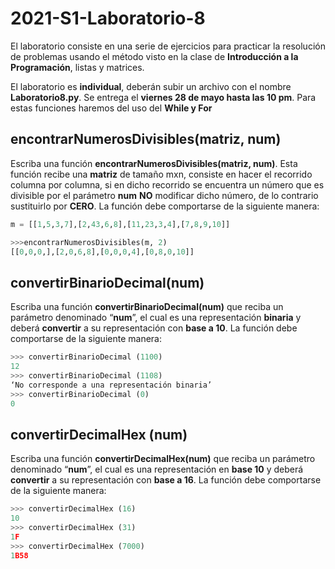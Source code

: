 # 2021-S1-Laboratorio-8

El laboratorio consiste en una serie de ejercicios para practicar la resolución de problemas usando el método visto en la clase de **Introducción a la Programación**, listas y matrices.

El laboratorio es **individual**, deberán subir un archivo con el nombre **Laboratorio8.py**.  Se entrega el **viernes 28 de mayo hasta las 10 pm**. Para estas funciones haremos del uso del **While y For**


## encontrarNumerosDivisibles(matriz, num)

Escriba una función **encontrarNumerosDivisibles(matriz, num)**. Esta función recibe una **matriz** de tamaño mxn, consiste en hacer el recorrido columna por columna, si en dicho recorrido se encuentra un número que es divisible por el parámetro **num** **NO** modificar dicho número, de lo contrario sustituirlo por **CERO**. La función debe comportarse de la siguiente manera:

```python
m = [[1,5,3,7],[2,43,6,8],[11,23,3,4],[7,8,9,10]]

>>>encontrarNumerosDivisibles(m, 2) 
[[0,0,0,],[2,0,6,8],[0,0,0,4],[0,8,0,10]]
```

## convertirBinarioDecimal(num)

Escriba una función **convertirBinarioDecimal(num)** que reciba un parámetro denominado “**num**”, el cual es una representación **binaria** y deberá **convertir** a su representación con **base a 10**. La función debe comportarse de la siguiente manera:
```python
>>> convertirBinarioDecimal (1100)
12
>>> convertirBinarioDecimal (1108)
‘No corresponde a una representación binaria’
>>> convertirBinarioDecimal (0)
0
```

## convertirDecimalHex (num)

Escriba una función **convertirDecimalHex(num)** que reciba un parámetro denominado “**num**”, el cual es una representación en **base 10** y deberá **convertir** a su representación con **base a 16**. La función debe comportarse de la siguiente manera:

```python
>>> convertirDecimalHex (16)
10
>>> convertirDecimalHex (31)
1F
>>> convertirDecimalHex (7000)
1B58
```
